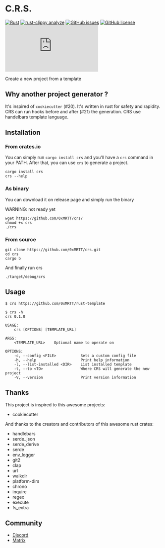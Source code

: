 # C.R.S.

[![Rust](https://github.com/0xMRTT/crs/actions/workflows/rust.yml/badge.svg)](https://github.com/0xMRTT/crs/actions/workflows/rust.yml)
[![rust-clippy analyze](https://github.com/0xMRTT/crs/actions/workflows/rust-clippy.yml/badge.svg)](https://github.com/0xMRTT/crs/actions/workflows/rust-clippy.yml)
[![GitHub issues](https://img.shields.io/github/issues/0xMRTT/crs)](https://github.com/0xMRTT/crs/issues)
[![GitHub license](https://img.shields.io/github/license/0xMRTT/crs)](https://github.com/0xMRTT/crs/blob/main/LICENSE)
![Matrix](https://img.shields.io/matrix/crs:matrix.org)

Create a new project from a template

## Why another project generator ?

It's inspired of `cookiecutter` (#20). It's written in rust for safety and rapidity. CRS can run hooks before and after (#21) the generation. CRS use handelbars template language.

## Installation

### From crates.io

You can simply run `cargo install crs` and you'll have a `crs` command in your PATH.
After that, you can use `crs` to generate a project. 

``` shell
cargo install crs
crs --help
```

### As binary

You can download it on release page and simply run the binary

WARNING: not ready yet
``` 
wget https://github.com/0xMRTT/crs/
chmod +x crs
./crs
```

### From source

```
git clone https://github.com/0xMRTT/crs.git
cd crs
cargo b
```

And finally run crs

```
./target/debug/crs
```

## Usage

```
$ crs https://github.com/0xMRTT/rust-template

$ crs -h
crs 0.1.0

USAGE:
    crs [OPTIONS] [TEMPLATE_URL]

ARGS:
    <TEMPLATE_URL>    Optional name to operate on

OPTIONS:
    -c, --config <FILE>           Sets a custom config file
    -h, --help                    Print help information
    -l, --list-installed <DIR>    List installed template
    -t, --to <TO>                 Where CRS will generate the new project
    -V, --version                 Print version information
```

## Thanks

This project is inspired to this awesome projects:

* cookiecutter 

And thanks to the creators and contributors of this awesome rust crates:

* handlebars 
* serde_json 
* serde_derive 
* serde 
* env_logger 
* git2 
* clap 
* url
* walkdir
* platform-dirs 
* chrono
* inquire
* regex 
* execute 
* fs_extra 

## Community

* [Discord](https://discord.gg/Umnpj9vnjR)
* [Matrix]()
